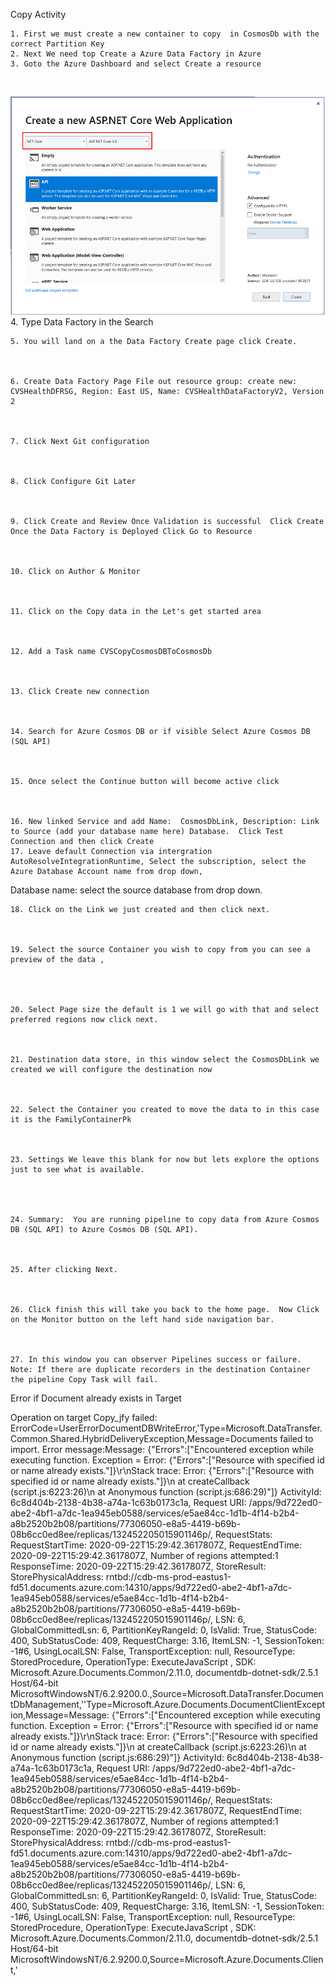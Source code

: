 Copy Activity

	1. First we must create a new container to copy  in CosmosDb with the correct Partition Key
	2. Next We need top Create a Azure Data Factory in Azure
	3. Goto the Azure Dashboard and select Create a resource

![]()


![alt text](https://github.com/Onemanwolf/.Net_Core_Api_Getting_Started/blob/master/Labs/images/CreateANewASPDotNetCoreWebApp.png "Request Pipeline")
	4. Type Data Factory in the Search



	5. You will land on a the Data Factory Create page click Create.



	6. Create Data Factory Page File out resource group: create new: CVSHealthDFRSG, Region: East US, Name: CVSHealthDataFactoryV2, Version 2



	7. Click Next Git configuration



	8. Click Configure Git Later



	9. Click Create and Review Once Validation is successful  Click Create Once the Data Factory is Deployed Click Go to Resource



	10. Click on Author & Monitor



	11. Click on the Copy data in the Let's get started area



	12. Add a Task name CVSCopyCosmosDBToCosmosDb



	13. Click Create new connection



	14. Search for Azure Cosmos DB or if visible Select Azure Cosmos DB (SQL API)



	15. Once select the Continue button will become active click



	16. New linked Service and add Name:  CosmosDbLink, Description: Link to Source (add your database name here) Database.  Click Test Connection and then click Create
	17. Leave default Connection via intergration AutoResolveIntegrationRuntime, Select the subscription, select the Azure Database Account name from drop down,
Database name:  select the source database from drop down.



	18. Click on the Link we just created and then click next.



	19. Select the source Container you wish to copy from you can see a preview of the data ,




	20. Select Page size the default is 1 we will go with that and select preferred regions now click next.



	21. Destination data store, in this window select the CosmosDbLink we created we will configure the destination now



	22. Select the Container you created to move the data to in this case it is the FamilyContainerPk



	23. Settings We leave this blank for now but lets explore the options just to see what is available.




	24. Summary:  You are running pipeline to copy data from Azure Cosmos DB (SQL API) to Azure Cosmos DB (SQL API).



	25. After clicking Next.



	26. Click finish this will take you back to the home page.  Now Click on the Monitor button on the left hand side navigation bar.



	27. In this window you can observer Pipelines success or failure.
	Note: If there are duplicate recorders in the destination Container the pipeline Copy Task will fail.




Error if Document already exists in Target

Operation on target Copy_jfy failed: ErrorCode=UserErrorDocumentDBWriteError,'Type=Microsoft.DataTransfer.Common.Shared.HybridDeliveryException,Message=Documents failed to import. Error message:Message: {"Errors":["Encountered exception while executing function. Exception = Error: {\"Errors\":[\"Resource with specified id or name already exists.\"]}\r\nStack trace: Error: {\"Errors\":[\"Resource with specified id or name already exists.\"]}\n at createCallback (script.js:6223:26)\n at Anonymous function (script.js:686:29)"]} ActivityId: 6c8d404b-2138-4b38-a74a-1c63b0173c1a, Request URI: /apps/9d722ed0-abe2-4bf1-a7dc-1ea945eb0588/services/e5ae84cc-1d1b-4f14-b2b4-a8b2520b2b08/partitions/77306050-e8a5-4419-b69b-08b6cc0ed8ee/replicas/132452205015901146p/, RequestStats: RequestStartTime: 2020-09-22T15:29:42.3617807Z, RequestEndTime: 2020-09-22T15:29:42.3617807Z, Number of regions attempted:1 ResponseTime: 2020-09-22T15:29:42.3617807Z, StoreResult: StorePhysicalAddress: rntbd://cdb-ms-prod-eastus1-fd51.documents.azure.com:14310/apps/9d722ed0-abe2-4bf1-a7dc-1ea945eb0588/services/e5ae84cc-1d1b-4f14-b2b4-a8b2520b2b08/partitions/77306050-e8a5-4419-b69b-08b6cc0ed8ee/replicas/132452205015901146p/, LSN: 6, GlobalCommittedLsn: 6, PartitionKeyRangeId: 0, IsValid: True, StatusCode: 400, SubStatusCode: 409, RequestCharge: 3.16, ItemLSN: -1, SessionToken: -1#6, UsingLocalLSN: False, TransportException: null, ResourceType: StoredProcedure, OperationType: ExecuteJavaScript , SDK: Microsoft.Azure.Documents.Common/2.11.0, documentdb-dotnet-sdk/2.5.1 Host/64-bit MicrosoftWindowsNT/6.2.9200.0.,Source=Microsoft.DataTransfer.DocumentDbManagement,''Type=Microsoft.Azure.Documents.DocumentClientException,Message=Message: {"Errors":["Encountered exception while executing function. Exception = Error: {\"Errors\":[\"Resource with specified id or name already exists.\"]}\r\nStack trace: Error: {\"Errors\":[\"Resource with specified id or name already exists.\"]}\n at createCallback (script.js:6223:26)\n at Anonymous function (script.js:686:29)"]} ActivityId: 6c8d404b-2138-4b38-a74a-1c63b0173c1a, Request URI: /apps/9d722ed0-abe2-4bf1-a7dc-1ea945eb0588/services/e5ae84cc-1d1b-4f14-b2b4-a8b2520b2b08/partitions/77306050-e8a5-4419-b69b-08b6cc0ed8ee/replicas/132452205015901146p/, RequestStats: RequestStartTime: 2020-09-22T15:29:42.3617807Z, RequestEndTime: 2020-09-22T15:29:42.3617807Z, Number of regions attempted:1 ResponseTime: 2020-09-22T15:29:42.3617807Z, StoreResult: StorePhysicalAddress: rntbd://cdb-ms-prod-eastus1-fd51.documents.azure.com:14310/apps/9d722ed0-abe2-4bf1-a7dc-1ea945eb0588/services/e5ae84cc-1d1b-4f14-b2b4-a8b2520b2b08/partitions/77306050-e8a5-4419-b69b-08b6cc0ed8ee/replicas/132452205015901146p/, LSN: 6, GlobalCommittedLsn: 6, PartitionKeyRangeId: 0, IsValid: True, StatusCode: 400, SubStatusCode: 409, RequestCharge: 3.16, ItemLSN: -1, SessionToken: -1#6, UsingLocalLSN: False, TransportException: null, ResourceType: StoredProcedure, OperationType: ExecuteJavaScript , SDK: Microsoft.Azure.Documents.Common/2.11.0, documentdb-dotnet-sdk/2.5.1 Host/64-bit MicrosoftWindowsNT/6.2.9200.0,Source=Microsoft.Azure.Documents.Client,'
